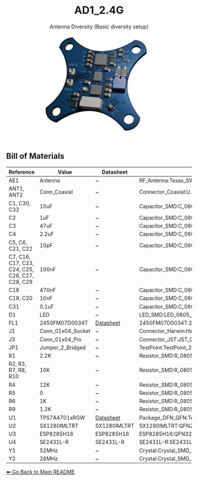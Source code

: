 
<div align="center">

# AD1_2.4G

Antenna Diversity 
(Basic diversity setup)

</div>

![Board Preview](AD.png)
## Bill of Materials

| **Reference** | **Value**         | **Datasheet** | **Footprint** | **Qty** | **DNP** |
|--------------|------------------|--------------|-------------|------|------|
| AE1         | Antenna          | ~            | RF_Antenna:Texas_SWRA117D_2.4GHz_Right | 1  |      |
| ANT1, ANT2  | Conn_Coaxial     | ~            | Connector_Coaxial:U.FL_Hirose_U.FL-R-SMT-1_Vertical | 2  |      |
| C1, C30, C32 | 10uF            | ~            | Capacitor_SMD:C_0805_2012Metric_Pad1.18x1.45mm_HandSolder,ECASD40J106M055K00:ECASD40J106M055K00 | 3  |      |
| C2          | 1uF             | ~            | Capacitor_SMD:C_0805_2012Metric_Pad1.18x1.45mm_HandSolder | 1  |      |
| C3          | 47uF            | ~            | Capacitor_SMD:C_0805_2012Metric_Pad1.18x1.45mm_HandSolder | 1  |      |
| C4          | 2.2uF           | ~            | Capacitor_SMD:C_0805_2012Metric_Pad1.18x1.45mm_HandSolder | 1  |      |
| C5, C6, C21, C22 | 10pF       | ~            | Capacitor_SMD:C_0805_2012Metric_Pad1.18x1.45mm_HandSolder | 4  |      |
| C7, C16, C17, C23, C24, C25, C26, C27, C28, C29 | 100nF | ~ | Capacitor_SMD:C_0805_2012Metric_Pad1.18x1.45mm_HandSolder | 10 |      |
| C18         | 470nF           | ~            | Capacitor_SMD:C_0805_2012Metric_Pad1.18x1.45mm_HandSolder | 1  |      |
| C19, C20    | 10nF            | ~            | Capacitor_SMD:C_0805_2012Metric_Pad1.18x1.45mm_HandSolder | 2  |      |
| C31         | 0.1uF           | ~            | Capacitor_SMD:C_0805_2012Metric_Pad1.18x1.45mm_HandSolder | 1  |      |
| D1          | LED             | ~            | LED_SMD:LED_0805_2012Metric_Pad1.15x1.40mm_HandSolder | 1  |      |
| FL1         | 2450FM07D0034T  | [Datasheet](https://www.mouser.co.uk/datasheet/2/611/2450FM07D0034-1375634.pdf) | 2450FM07D0034T:2450FM07D0034T | 1 |      |
| J1          | Conn_01x04_Socket | ~           | Connector_Harwin:Harwin_M20-89004xx_1x04_P2.54mm_Horizontal | 1  |      |
| J3          | Conn_01x04_Pin  | ~            | Connector_JST:JST_GH_SM04B-GHS-TB_1x04-1MP_P1.25mm_Horizontal | 1  |      |
| JP1         | Jumper_2_Bridged | ~            | TestPoint:TestPoint_2Pads_Pitch2.54mm_Drill0.8mm | 1  |      |
| R1          | 2.2K            | ~            | Resistor_SMD:R_0805_2012Metric_Pad1.20x1.40mm_HandSolder | 1  |      |
| R2, R3, R7, R8, R10 | 10K     | ~            | Resistor_SMD:R_0805_2012Metric_Pad1.20x1.40mm_HandSolder | 5  |      |
| R4          | 12K             | ~            | Resistor_SMD:R_0805_2012Metric_Pad1.20x1.40mm_HandSolder | 1  |      |
| R5          | 0               | ~            | Resistor_SMD:R_0805_2012Metric_Pad1.20x1.40mm_HandSolder | 1  |      |
| R6          | 1K              | ~            | Resistor_SMD:R_0805_2012Metric_Pad1.20x1.40mm_HandSolder | 1  |      |
| R9          | 1.2K            | ~            | Resistor_SMD:R_0805_2012Metric_Pad1.20x1.40mm_HandSolder | 1  |      |
| U1          | TPS7A4701xRGW   | [Datasheet](https://www.ti.com/lit/ds/symlink/tps7a47.pdf) | Package_DFN_QFN:Texas_RGW0020A_VQFN-20-1EP_5x5mm_P0.65mm_EP3.15x3.15mm_ThermalVias | 1 |      |
| U2          | SX1280IMLTRT    | SX1280IMLTRT | SX1280IMLTRT:QFN24_4X4_SEM | 1 |      |
| U3          | ESP8285H16      | ESP8285H16   | ESP8285H16:QFN32_5X5_EXP | 1 |      |
| U4          | SE2431L-R       | SE2431L-R    | SE2431L-R:SE2431L_SKY | 1 |      |
| Y1          | 52MHz           | ~            | Crystal:Crystal_SMD_2016-4Pin_2.0x1.6mm | 1 |      |
| Y2          | 26MHz           | ~            | Crystal:Crystal_SMD_2016-4Pin_2.0x1.6mm | 1 |      |

[⬅️ Go Back to Main README](https://github.com/TeodoraMiu/UAV-TelemetryLink)